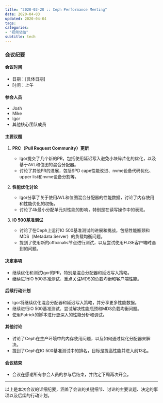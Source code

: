 ```yaml
---
title: "2020-02-20 :: Ceph Performance Meeting"
date: 2020-04-03
updated: 2020-04-04
tags:
categories:
- "视频总结"
subtitle: tech
---
```



### 会议纪要

#### 会议时间
- 日期：[具体日期]
- 时间：上午

#### 参会人员
- Josh
- Mike
- Igor
- 其他核心团队成员

#### 主要议题
1. **PRC（Pull Request Community）更新**
   - Igor提交了几个新的PR，包括使用延迟写入避免小块碎片化的优化，以及基于AVL和位图的混合分配器。
   - 讨论了其他PR的进展，包括SPD cape性能改进、nvme设备代码优化、upper list和nvme设备分割等。

2. **性能优化讨论**
   - Igor分享了关于使用AVL和位图混合分配器的性能数据，讨论了内存使用和性能优化的权衡。
   - 讨论了4k最小分配单元对性能的影响，特别是在读写操作中的表现。

3. **IO 500基准测试**
   - 讨论了在Ceph上运行IO 500基准测试的进展和挑战，包括性能瓶颈和MDS（Metadata Server）的负载均衡问题。
   - 提到了使用新的officinalis节点进行测试，以及尝试使用FUSE客户端时遇到的问题。

#### 决定事项
- 继续优化和测试Igor的PR，特别是混合分配器和延迟写入策略。
- 继续进行IO 500基准测试，重点关注MDS的负载均衡和客户端性能。

#### 后续行动计划
- Igor将继续优化混合分配器和延迟写入策略，并分享更多性能数据。
- 继续进行IO 500基准测试，尝试解决性能瓶颈和MDS负载均衡问题。
- 使用Patrick的脚本进行更深入的性能分析和调试。

#### 其他讨论
- 讨论了Ceph在生产环境中的内存使用问题，以及如何通过优化分配器来解决。
- 提到了Ceph在IO 500基准测试中的排名，目标是提高性能并进入前13名。

#### 会议结束
- 会议在感谢所有参会人员的参与后结束，并约定下周再次开会。

---

以上是本次会议的详细纪要，涵盖了会议的关键细节、讨论的主要议题、决定的事项以及后续的行动计划。